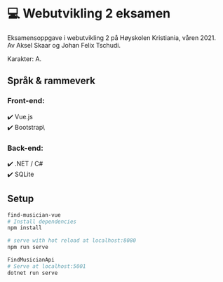 # :computer: Webutvikling 2 eksamen

Eksamensoppgave i webutvikling 2 på Høyskolen Kristiania, våren 2021.\
Av Aksel Skaar og Johan Felix Tschudi. 

Karakter: A.

## Språk & rammeverk
### Front-end:
:heavy_check_mark: Vue.js\
:heavy_check_mark: Bootstrap\

### Back-end:
:heavy_check_mark: .NET / C#\
:heavy_check_mark: SQLite


## Setup
``` bash
find-musician-vue
# Install dependencies
npm install

# serve with hot reload at localhost:8080
npm run serve

FindMusicianApi
# Serve at localhost:5001
dotnet run serve 
```

